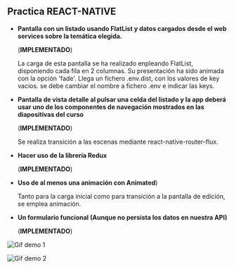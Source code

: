 ## Practica REACT-NATIVE

* **Pantalla con un listado usando FlatList y datos cargados desde el webservices sobre la temática elegida.** 	(**IMPLEMENTADO**)
	La carga de esta pantalla se ha realizado enpleando FlatList, disponiendo cada fila en 2 columnas. Su presentación ha sido animada con la opción 'fade'. Llega un fichero .env.dist, con los valores de key vacios. se debe cambiar el nombre a fichero .env e indicar las keys.* **Pantalla de vista detalle al pulsar una celda del listado y la app deberá usar uno de los componentes de navegación mostradosen las diapositivas del curso** 

	(**IMPLEMENTADO**)

	Se realiza transición a las escenas mediante react-native-router-flux.* **Hacer uso de la librería Redux**

	(**IMPLEMENTADO**)* **Uso de al menos una animación con Animated**)

	Tanto para la carga inicial como para transición a la pantalla de edición, se emplea animación.
	
* **Un formulario funcional (Aunque no persista los datos en nuestra API)**
	
	(**IMPLEMENTADO**)
	
![Gif demo 1](https://github.com/ARFEGA/PracticaReactNative/gif/1.gif)

![Gif demo 2](https://github.com/ARFEGA/PracticaReactNative/gif/2.gif)